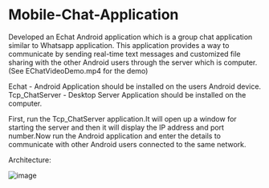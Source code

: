 # Mobile-Chat-Application

Developed an Echat Android application which is a group chat application similar to Whatsapp application. This application provides a way to communicate by sending real-time text messages and customized file sharing with the other Android users through the server which is computer. (See EChatVideoDemo.mp4 for the demo)

Echat - Android Application should be installed on the users Android device.
Tcp_ChatServer - Desktop Server Application should be installed on the computer.

First, run the Tcp_ChatServer application.It will open up a window for starting the server and then it will display the IP address and port number.Now run the Android application and enter the details to communicate with other Android users connected to the same network. 

Architecture:


![image](https://cloud.githubusercontent.com/assets/9206271/15339659/1815818e-1c4b-11e6-8fa8-ce6c7e252eca.png)
